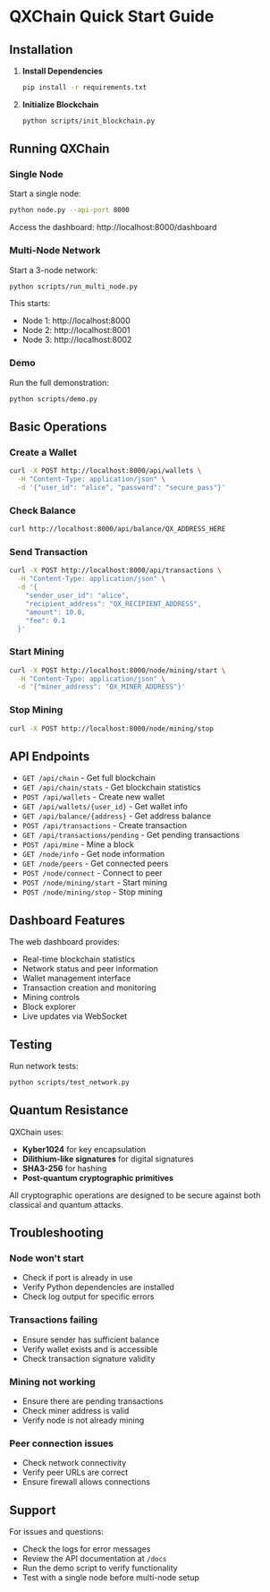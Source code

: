 # QXChain Quick Start Guide

## Installation

1. **Install Dependencies**
   ```bash
   pip install -r requirements.txt
   ```

2. **Initialize Blockchain**
   ```bash
   python scripts/init_blockchain.py
   ```

## Running QXChain

### Single Node

Start a single node:
```bash
python node.py --api-port 8000
```

Access the dashboard: http://localhost:8000/dashboard

### Multi-Node Network

Start a 3-node network:
```bash
python scripts/run_multi_node.py
```

This starts:
- Node 1: http://localhost:8000
- Node 2: http://localhost:8001  
- Node 3: http://localhost:8002

### Demo

Run the full demonstration:
```bash
python scripts/demo.py
```

## Basic Operations

### Create a Wallet

```bash
curl -X POST http://localhost:8000/api/wallets \
  -H "Content-Type: application/json" \
  -d '{"user_id": "alice", "password": "secure_pass"}'
```

### Check Balance

```bash
curl http://localhost:8000/api/balance/QX_ADDRESS_HERE
```

### Send Transaction

```bash
curl -X POST http://localhost:8000/api/transactions \
  -H "Content-Type: application/json" \
  -d '{
    "sender_user_id": "alice",
    "recipient_address": "QX_RECIPIENT_ADDRESS",
    "amount": 10.0,
    "fee": 0.1
  }'
```

### Start Mining

```bash
curl -X POST http://localhost:8000/node/mining/start \
  -H "Content-Type: application/json" \
  -d '{"miner_address": "QX_MINER_ADDRESS"}'
```

### Stop Mining

```bash
curl -X POST http://localhost:8000/node/mining/stop
```

## API Endpoints

- `GET /api/chain` - Get full blockchain
- `GET /api/chain/stats` - Get blockchain statistics
- `POST /api/wallets` - Create new wallet
- `GET /api/wallets/{user_id}` - Get wallet info
- `GET /api/balance/{address}` - Get address balance
- `POST /api/transactions` - Create transaction
- `GET /api/transactions/pending` - Get pending transactions
- `POST /api/mine` - Mine a block
- `GET /node/info` - Get node information
- `GET /node/peers` - Get connected peers
- `POST /node/connect` - Connect to peer
- `POST /node/mining/start` - Start mining
- `POST /node/mining/stop` - Stop mining

## Dashboard Features

The web dashboard provides:
- Real-time blockchain statistics
- Network status and peer information
- Wallet management interface
- Transaction creation and monitoring
- Mining controls
- Block explorer
- Live updates via WebSocket

## Testing

Run network tests:
```bash
python scripts/test_network.py
```

## Quantum Resistance

QXChain uses:
- **Kyber1024** for key encapsulation
- **Dilithium-like signatures** for digital signatures
- **SHA3-256** for hashing
- **Post-quantum cryptographic primitives**

All cryptographic operations are designed to be secure against both classical and quantum attacks.

## Troubleshooting

### Node won't start
- Check if port is already in use
- Verify Python dependencies are installed
- Check log output for specific errors

### Transactions failing
- Ensure sender has sufficient balance
- Verify wallet exists and is accessible
- Check transaction signature validity

### Mining not working
- Ensure there are pending transactions
- Check miner address is valid
- Verify node is not already mining

### Peer connection issues
- Check network connectivity
- Verify peer URLs are correct
- Ensure firewall allows connections

## Support

For issues and questions:
- Check the logs for error messages
- Review the API documentation at `/docs`
- Run the demo script to verify functionality
- Test with a single node before multi-node setup